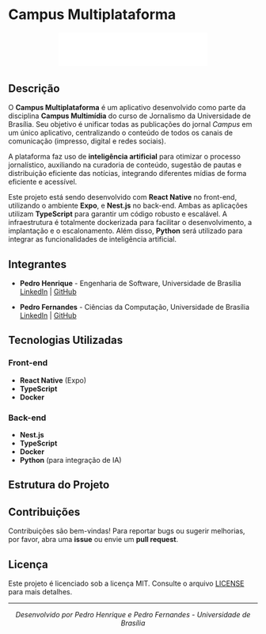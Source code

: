 # Campus Multiplataforma

<p align="center">
  <img src="./Logo-Campus1.png" alt="Campus Multiplataforma Logo" width="300">
</p>

## Descrição

O **Campus Multiplataforma** é um aplicativo desenvolvido como parte da disciplina **Campus Multimídia** do curso de Jornalismo da Universidade de Brasília. Seu objetivo é unificar todas as publicações do jornal _Campus_ em um único aplicativo, centralizando o conteúdo de todos os canais de comunicação (impresso, digital e redes sociais). 

A plataforma faz uso de **inteligência artificial** para otimizar o processo jornalístico, auxiliando na curadoria de conteúdo, sugestão de pautas e distribuição eficiente das notícias, integrando diferentes mídias de forma eficiente e acessível.

Este projeto está sendo desenvolvido com **React Native** no front-end, utilizando o ambiente **Expo**, e **Nest.js** no back-end. Ambas as aplicações utilizam **TypeScript** para garantir um código robusto e escalável. A infraestrutura é totalmente dockerizada para facilitar o desenvolvimento, a implantação e o escalonamento. Além disso, **Python** será utilizado para integrar as funcionalidades de inteligência artificial.

## Integrantes

- **Pedro Henrique** - Engenharia de Software, Universidade de Brasília  
  [LinkedIn](https://www.linkedin.com/in/pedro-henrique-monteiro-nascimento-069b0b2b6) | [GitHub](https://github.com/pedronascimentos)

- **Pedro Fernandes** - Ciências da Computação, Universidade de Brasília  
  [LinkedIn](https://www.linkedin.com/in/pedrofernandss) | [GitHub](https://github.com/pedrofernandss)

## Tecnologias Utilizadas

### Front-end
- **React Native** (Expo)
- **TypeScript**
- **Docker**

### Back-end
- **Nest.js**
- **TypeScript**
- **Docker**
- **Python** (para integração de IA)

## Estrutura do Projeto

## Contribuições

Contribuições são bem-vindas! Para reportar bugs ou sugerir melhorias, por favor, abra uma **issue** ou envie um **pull request**.

## Licença

Este projeto é licenciado sob a licença MIT. Consulte o arquivo [LICENSE](./LICENSE) para mais detalhes.

---

<p align="center">
  <em>Desenvolvido por Pedro Henrique e Pedro Fernandes - Universidade de Brasília</em>
</p>
